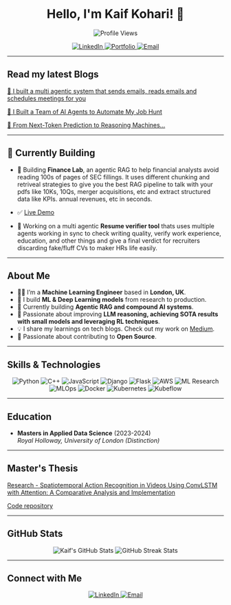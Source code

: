 <h1 align="center">Hello, I'm Kaif Kohari! 👋</h1>

<p align="center">
  <img src="https://komarev.com/ghpvc/?username=Kaif10&style=flat-square&color=blue" alt="Profile Views"/>
</p>

<p align="center">
  <a href="https://www.linkedin.com/in/kaif-kohari-a34433190/">
    <img src="https://img.shields.io/badge/LinkedIn-Kaif%20Kohari-blue?style=for-the-badge&logo=linkedin" alt="LinkedIn"/>
  </a>
  <a href="https://kaif10.github.io/CV.pdf">
    <img src="https://img.shields.io/badge/Portfolio-Resume-green?style=for-the-badge&logo=About.me" alt="Portfolio"/>
  </a>
  <a href="mailto:kaifkohari10@gmail.com">
    <img src="https://img.shields.io/badge/Email-kaifkohari10@gmail.com-red?style=for-the-badge&logo=gmail" alt="Email"/>
  </a>
</p>

---

## Read my latest Blogs
[🔗 I built a multi agentic system that sends emails, reads emails and schedules meetings for you](https://medium.com/@kaifkohari10/i-built-a-multi-agentic-system-that-sends-emails-reads-emails-and-schedules-meetings-for-you-65415621e490)

[🔗 I Built a Team of AI Agents to Automate My Job Hunt](https://kaifkohari10.medium.com/i-built-a-team-of-ai-agents-to-automate-my-job-hunt-9f210c8a20b2)

[🔗 From Next-Token Prediction to Reasoning Machines...](https://kaifkohari10.medium.com/from-next-token-prediction-to-reasoning-machines-how-llms-evolved-beyond-simple-text-generation-to-ac7cd1709ae1)

---

## 🚧 Currently Building

- 🧠 Building **Finance Lab**, an agentic RAG to help financial analysts avoid reading 100s of pages of SEC fillings. It uses different chunking and retriveal strategies to give you the best RAG pipeline to talk with your pdfs like 10Ks, 10Qs, merger acquisitions, etc and extract structured data like KPIs. annual revenues, etc in seconds.  
- ✅ [Live Demo](http://financelab.click:8000/)

- 🧠 Working on a multi agentic **Resume verifier tool**  thats uses multiple agents working in sync to check writing quality, verify work experience, education, and other things and give a final verdict for recruiters discarding fake/fluff CVs to maker HRs life easily.



---

## About Me

- 👨‍💻 I’m a **Machine Learning Engineer** based in **London, UK**.
- 🔭 I build **ML & Deep Learning models** from research to production.
- 🚀 Currently building **Agentic RAG and compound AI systems**.
- 🚀 Passionate about improving **LLM reasoning, achieving SOTA results with small models and leveraging RL techniques**.
- 💡 I share my learnings on tech blogs. Check out my work on [Medium](https://medium.com/@kaifkohari10).
- 🤝 Passionate about contributing to **Open Source**.

---

## Skills & Technologies

<p align="center">
  <img src="https://img.shields.io/badge/Python-3776AB?style=for-the-badge&logo=python&logoColor=white" alt="Python"/>
  <img src="https://img.shields.io/badge/C++-00599C?style=for-the-badge&logo=cplusplus&logoColor=white" alt="C++"/>
  <img src="https://img.shields.io/badge/JavaScript-F7DF1E?style=for-the-badge&logo=javascript&logoColor=black" alt="JavaScript"/>
  <img src="https://img.shields.io/badge/Django-092E20?style=for-the-badge&logo=django&logoColor=white" alt="Django"/>
  <img src="https://img.shields.io/badge/Flask-000000?style=for-the-badge&logo=flask&logoColor=white" alt="Flask"/>
  <img src="https://img.shields.io/badge/AWS-232F3E?style=for-the-badge&logo=amazonaws&logoColor=white" alt="AWS"/>
  <img src="https://img.shields.io/badge/ML%20Research-FF69B4?style=for-the-badge&logo=data&logoColor=white" alt="ML Research"/>
  <img src="https://img.shields.io/badge/MLOps-6600CC?style=for-the-badge&logo=jenkins&logoColor=white" alt="MLOps"/>
  <img src="https://img.shields.io/badge/Docker-2496ED?style=for-the-badge&logo=docker&logoColor=white" alt="Docker"/>
  <img src="https://img.shields.io/badge/Kubernetes-326CE5?style=for-the-badge&logo=kubernetes&logoColor=white" alt="Kubernetes"/>
  <img src="https://img.shields.io/badge/Kubeflow-0080FF?style=for-the-badge&logo=&logoColor=white" alt="Kubeflow"/>
</p>

---

## Education

- **Masters in Applied Data Science** (2023-2024)  
  *Royal Holloway, University of London (Distinction)*

---


## Master's Thesis

[Research - Spatiotemporal Action Recognition in Videos Using ConvLSTM with Attention: A Comparative Analysis and Implementation](https://zenodo.org/records/16738167)

[Code repository](https://github.com/Kaif10/Action-Recognition-in-Videos)

---



## GitHub Stats

<div align="center">
  <img src="https://github-readme-stats.vercel.app/api?username=Kaif10&show_icons=true&count_private=true&theme=radical" alt="Kaif's GitHub Stats"/>
  <img src="https://github-readme-streak-stats.herokuapp.com/?user=Kaif10&theme=radical" alt="GitHub Streak Stats"/>
</div>

---

## Connect with Me

<p align="center">
  <a href="https://www.linkedin.com/in/kaif-kohari-a34433190/">
    <img src="https://img.shields.io/badge/LinkedIn-Kaif%20Kohari-blue?style=for-the-badge&logo=linkedin" alt="LinkedIn"/>
  </a>
  <a href="mailto:kaifkohari10@gmail.com">
    <img src="https://img.shields.io/badge/Email-kaifkohari10@gmail.com-red?style=for-the-badge&logo=gmail" alt="Email"/>
  </a>
</p>


